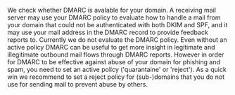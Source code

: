 We check whether DMARC is avalable for your domain. A receiving mail server may use your DMARC policy to evaluate how to handle a mail from your domain that could not be authenticated with both DKIM and SPF, and it may use your mail address in the DMARC record to provide feedback reports to. Currently we do not evaluate the DMARC policy. Even without an active policy DMARC can be useful to get more insight in legitimate and illegitimate outbound mail flows through DMARC reports. However in order for DMARC to be effective against abuse of your domain for phishing and spam, you need to set an active policy ('quarantaine' or 'reject'). As a quick win we recommend to set a reject policy for (sub-)domains that you do not use for sending mail to prevent abuse by others.
